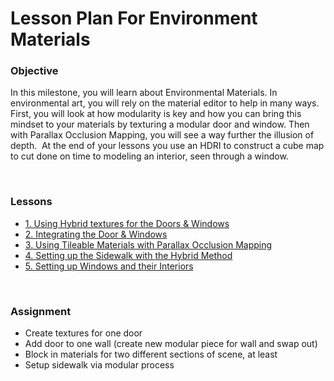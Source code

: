 # Lesson Plan For Environment Materials

<h3>Objective</h3>
<p><span>In this milestone, you will learn about Environmental Materials. In environmental art, you will rely on the material editor to help in many ways. First, you will look at how modularity is key and how you can bring this mindset to your materials by texturing a modular door and window. Then with Parallax Occlusion Mapping, you will see a way further the illusion of depth.&nbsp; At the end of your lessons you use an HDRI to construct a cube map to cut done on time to modeling an interior, seen through a window.</span></p>
<p>&nbsp;</p>
<h3>Lessons</h3>
<ul>
<li><a title="1. Using Hybrid textures for the Doors &amp; Windows" href="https://vertexschool.instructure.com/courses/464/pages/1-using-hybrid-textures-for-the-doors-and-windows" data-api-endpoint="https://vertexschool.instructure.com/api/v1/courses/464/pages/1-using-hybrid-textures-for-the-doors-and-windows" data-api-returntype="Page">1. Using Hybrid textures for the Doors &amp; Windows</a></li>
<li><a title="1. Using Hybrid textures for the Doors &amp; Windows" href="https://vertexschool.instructure.com/courses/464/pages/1-using-hybrid-textures-for-the-doors-and-windows" data-api-endpoint="https://vertexschool.instructure.com/api/v1/courses/464/pages/1-using-hybrid-textures-for-the-doors-and-windows" data-api-returntype="Page"></a><a title="2. Integrating the Door &amp; Windows" href="https://vertexschool.instructure.com/courses/464/pages/2-integrating-the-door-and-windows" data-api-endpoint="https://vertexschool.instructure.com/api/v1/courses/464/pages/2-integrating-the-door-and-windows" data-api-returntype="Page">2. Integrating the Door &amp; Windows</a></li>
<li><a title="2. Integrating the Door &amp; Windows" href="https://vertexschool.instructure.com/courses/464/pages/2-integrating-the-door-and-windows" data-api-endpoint="https://vertexschool.instructure.com/api/v1/courses/464/pages/2-integrating-the-door-and-windows" data-api-returntype="Page"></a><a title="3. Using Tileable Materials with Parallax Occlusion Mapping" href="https://vertexschool.instructure.com/courses/464/pages/3-using-tileable-materials-with-parallax-occlusion-mapping" data-api-endpoint="https://vertexschool.instructure.com/api/v1/courses/464/pages/3-using-tileable-materials-with-parallax-occlusion-mapping" data-api-returntype="Page">3. Using Tileable Materials with Parallax Occlusion Mapping</a></li>
<li><a title="3. Using Tileable Materials with Parallax Occlusion Mapping" href="https://vertexschool.instructure.com/courses/464/pages/3-using-tileable-materials-with-parallax-occlusion-mapping" data-api-endpoint="https://vertexschool.instructure.com/api/v1/courses/464/pages/3-using-tileable-materials-with-parallax-occlusion-mapping" data-api-returntype="Page"></a><a title="4. Setting up the Sidewalk with the Hybrid Method" href="https://vertexschool.instructure.com/courses/464/pages/4-setting-up-the-sidewalk-with-the-hybrid-method" data-api-endpoint="https://vertexschool.instructure.com/api/v1/courses/464/pages/4-setting-up-the-sidewalk-with-the-hybrid-method" data-api-returntype="Page">4. Setting up the Sidewalk with the Hybrid Method</a></li>
<li><a title="4. Setting up the Sidewalk with the Hybrid Method" href="https://vertexschool.instructure.com/courses/464/pages/4-setting-up-the-sidewalk-with-the-hybrid-method" data-api-endpoint="https://vertexschool.instructure.com/api/v1/courses/464/pages/4-setting-up-the-sidewalk-with-the-hybrid-method" data-api-returntype="Page"></a><a title="5. Setting up Windows and their Interiors" href="https://vertexschool.instructure.com/courses/464/pages/5-setting-up-windows-and-their-interiors" data-api-endpoint="https://vertexschool.instructure.com/api/v1/courses/464/pages/5-setting-up-windows-and-their-interiors" data-api-returntype="Page">5. Setting up Windows and their Interiors</a></li>
</ul>
<p>&nbsp;</p>
<p><a title="Using the Foliage Tool" href="https://vertexschool.instructure.com/courses/464/pages/using-the-foliage-tool" data-api-endpoint="https://vertexschool.instructure.com/api/v1/courses/464/pages/using-the-foliage-tool" data-api-returntype="Page"></a></p>
<h3><span>Assignment</span></h3>
<ul>
<li><span>Create textures for one door</span></li>
<li><span>Add door to one wall (create new modular piece for wall and swap out)</span></li>
<li><span>Block in materials for two different sections of scene, at least</span></li>
<li><span>Setup sidewalk via modular process</span></li>
</ul>
<p>&nbsp;</p>